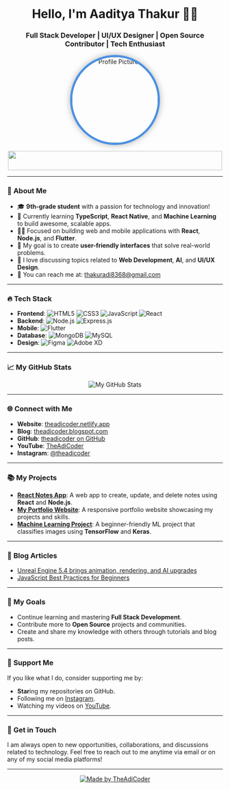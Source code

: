 <!-- Profile Header Section -->
<h1 align="center">Hello, I'm Aaditya Thakur 👨‍💻</h1>
<h3 align="center">Full Stack Developer | UI/UX Designer | Open Source Contributor | Tech Enthusiast</h3>

<p align="center">
  <a href="https://github.com/theadicoder">
    <img src="[[https://instagram.fdel1-4.fna.fbcdn.net/v/t51.2885-19/472817255_1771889513350469_8495441416017219780_n.jpg?_nc_ht=instagram.fdel1-4.fna.fbcdn.net&_nc_cat=105&_nc_ohc=R02Nr1kwZ6IQ7kNvgFjGil_&_nc_gid=d01a03457340471f83b72365c18c4fac&edm=AP4sbd4BAAAA&ccb=7-5&oh=00_AYBA9yGnArCfikLAUb5zg9VsepkNPY53N0Z_LBir1bqnGA&oe=678874E7&_nc_sid=7a9f4b](https://instagram.fdel1-2.fna.fbcdn.net/v/t51.2885-19/473568958_1323098115802627_8718809705781377279_n.jpg?_nc_ht=instagram.fdel1-2.fna.fbcdn.net&_nc_cat=107&_nc_ohc=Lsn1rZlNkSsQ7kNvgF4ex6d&_nc_gid=b1a07a553e2d4a9599ad1ad281cceee0&edm=AP4sbd4BAAAA&ccb=7-5&oh=00_AYATE_oQsaTNra4qawLfWADNgGZhSo3Fr3verJB-epR-SQ&oe=678881A7&_nc_sid=7a9f4b)](https://instagram.fdel1-2.fna.fbcdn.net/v/t51.2885-19/473568958_1323098115802627_8718809705781377279_n.jpg?_nc_ht=instagram.fdel1-2.fna.fbcdn.net&_nc_cat=107&_nc_ohc=Lsn1rZlNkSsQ7kNvgF4ex6d&_nc_gid=b1a07a553e2d4a9599ad1ad281cceee0&edm=AP4sbd4BAAAA&ccb=7-5&oh=00_AYATE_oQsaTNra4qawLfWADNgGZhSo3Fr3verJB-epR-SQ&oe=678881A7&_nc_sid=7a9f4b)" alt="Profile Picture" width="200" height="200" style="border-radius: 50%; border: 5px solid #4A90E2; box-shadow: 0 0 15px rgba(0, 0, 0, 0.3);" />
  </a>
</p>

<p align="center">
  <img src="https://readme-typing-svg.herokuapp.com?color=00aaff&lines=Full+Stack+Developer;Open+Source+Contributor;UI%2FUX+Designer;Tech+Enthusiast;Life+Long+Learner;Student" width="500" height="45">
</p>

---

### 🚀 **About Me**
- 🎓 **9th-grade student** with a passion for technology and innovation!
- 🌱 Currently learning **TypeScript**, **React Native**, and **Machine Learning** to build awesome, scalable apps.
- 👨‍💻 Focused on building web and mobile applications with **React**, **Node.js**, and **Flutter**.
- 🔧 My goal is to create **user-friendly interfaces** that solve real-world problems.
- 💬 I love discussing topics related to **Web Development**, **AI**, and **UI/UX Design**.
- 📧 You can reach me at: [thakuradi8368@gmail.com](mailto:thakuradi8368@gmail.com)

---

### 🔥 **Tech Stack**
- **Frontend**: ![HTML5](https://img.shields.io/badge/HTML5-E34F26?style=flat&logo=html5&logoColor=white) ![CSS3](https://img.shields.io/badge/CSS3-1572B6?style=flat&logo=css3&logoColor=white) ![JavaScript](https://img.shields.io/badge/JavaScript-F7DF1E?style=flat&logo=javascript&logoColor=black) ![React](https://img.shields.io/badge/React-61DAFB?style=flat&logo=react&logoColor=black) 
- **Backend**: ![Node.js](https://img.shields.io/badge/Node.js-339933?style=flat&logo=node.js&logoColor=white) ![Express.js](https://img.shields.io/badge/Express.js-000000?style=flat&logo=express&logoColor=white) 
- **Mobile**: ![Flutter](https://img.shields.io/badge/Flutter-02569B?style=flat&logo=flutter&logoColor=white)
- **Database**: ![MongoDB](https://img.shields.io/badge/MongoDB-47A248?style=flat&logo=mongodb&logoColor=white) ![MySQL](https://img.shields.io/badge/MySQL-4479A1?style=flat&logo=mysql&logoColor=white)
- **Design**: ![Figma](https://img.shields.io/badge/Figma-F24E1E?style=flat&logo=figma&logoColor=white) ![Adobe XD](https://img.shields.io/badge/Adobe%20XD-FF61F6?style=flat&logo=adobexd&logoColor=white)

---

### 📈 **My GitHub Stats**
<p align="center">
  <img src="https://github-readme-stats.vercel.app/api?username=theadicoder&show_icons=true&count_private=true&hide_title=true&hide_border=true&theme=radical" alt="My GitHub Stats">
</p>

---

### 🌐 **Connect with Me**
- **Website**: [theadicoder.netlify.app](https://theadi.netlify.app)
- **Blog**: [theadicoder.blogspot.com](https://theadicoder.blogspot.com)
- **GitHub**: [theadicoder on GitHub](https://github.com/theadicoder)
- **YouTube**: [TheAdiCoder](https://www.youtube.com/@theadicoder)
- **Instagram**: [@theadicoder](https://www.instagram.com/theadicoder)

---

### 📚 **My Projects**
- **[React Notes App](https://github.com/theadicoder/react-notes-app)**: A web app to create, update, and delete notes using **React** and **Node.js**.
- **[My Portfolio Website](https://github.com/theadicoder/portfolio)**: A responsive portfolio website showcasing my projects and skills.
- **[Machine Learning Project](https://github.com/theadicoder/ml-project)**: A beginner-friendly ML project that classifies images using **TensorFlow** and **Keras**.

---

### 📝 **Blog Articles**
- [Unreal Engine 5.4 brings animation, rendering, and AI upgrades](https://theadicoder.blogspot.com/2024/04/unreal-engine-54.html)
- [JavaScript Best Practices for Beginners](https://theadicoder.blogspot.com/2024/03/javascript-best-practices.html)

---

### 🎯 **My Goals**
- Continue learning and mastering **Full Stack Development**.
- Contribute more to **Open Source** projects and communities.
- Create and share my knowledge with others through tutorials and blog posts.

---

### 💬 **Support Me**
If you like what I do, consider supporting me by:
- **Star**ing my repositories on GitHub.
- Following me on [Instagram](https://www.instagram.com/theadicoder).
- Watching my videos on [YouTube](https://www.youtube.com/@theadicoder).

---

### 📝 **Get in Touch**
I am always open to new opportunities, collaborations, and discussions related to technology. Feel free to reach out to me anytime via email or on any of my social media platforms!

---

<!-- Footer Section -->
<p align="center">
  <a href="https://github.com/theadicoder/theadicoder">
    <img src="https://img.shields.io/badge/-Made%20with%20❤️%20by%20TheAdiCoder-orange?style=flat" alt="Made by TheAdiCoder" />
  </a>
</p>
